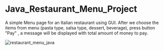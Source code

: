 # Java_Restaurant_Menu_Project

A simple Menu page for an Italian restaurant using GUI. After we choose the items from menu (pasta type, salsa type, dessert, beverage), press button "Pay" , a message will be displayed with total amount of money to pay.

![restaurant_menu_java](https://user-images.githubusercontent.com/116946235/200376940-d76f7989-5604-4bcc-9367-8586125029de.png)


